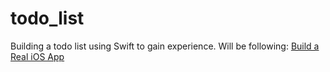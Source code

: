 # todo_list
Building a todo list using Swift to gain experience. Will be following:
[Build a Real iOS App](https://www.youtube.com/watch?v=9YdsmS7AEDo)
